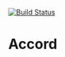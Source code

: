 [![Build Status](https://dev.azure.com/raymsdev/Accord/_apis/build/status/Accord?branchName=develop)](https://dev.azure.com/raymsdev/Accord/_build/latest?definitionId=7&branchName=develop)

# Accord
